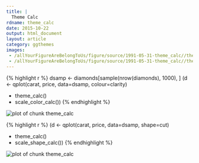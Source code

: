```yaml
---
title: |
  Theme Calc
rdname: theme_calc
date: 2015-10-22
output: html_document
layout: article
category: ggthemes
images:
 - /allYourFigureAreBelongToUs/figure/source/1991-05-31-theme_calc//theme_calc-1.png
 - /allYourFigureAreBelongToUs/figure/source/1991-05-31-theme_calc//theme_calc-2.png
---
```





{% highlight r %}
dsamp <- diamonds[sample(nrow(diamonds), 1000), ]
(d <- qplot(carat, price, data=dsamp, colour=clarity)
  + theme_calc()
  + scale_color_calc())
{% endhighlight %}

![plot of chunk theme_calc](/allYourFigureAreBelongToUs/figure/source/1991-05-31-theme_calc/theme_calc-1.png) 

{% highlight r %}
(d <- qplot(carat, price, data=dsamp, shape=cut)
 + theme_calc()
 + scale_shape_calc())
{% endhighlight %}

![plot of chunk theme_calc](/allYourFigureAreBelongToUs/figure/source/1991-05-31-theme_calc/theme_calc-2.png) 